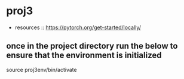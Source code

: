 # proj3
* resources :: https://pytorch.org/get-started/locally/

## once in the project directory run the below to ensure that the environment is initialized
source proj3env/bin/activate
